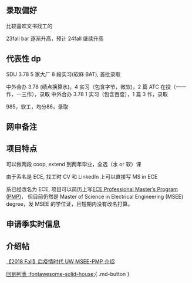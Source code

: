 ## 录取偏好

比较喜欢文书找工的

23fall bar 逐渐升高，预计 24fall 继续升高

## 代表性 dp

SDU 3.78 5 家大厂 8 段实习(软麻 BAT), 首批录取

中外合办 3.78 (绩点换算水)，4 实习（包含字节，微软)，2 篇 ATC 在投（一一作，一三作），录取
中外合办 3.78 1 实习（包含百度），1 篇 3 作，录取

985，软工，均分86，录取

## 网申备注

## 项目特点

可以做两段 coop, extend 到两年毕业，全选（水 or 软）课

由于系名是 ECE, 找工时 CV 和 LinkedIn 上可以直接写 MS in ECE

系已经改名为 ECE, 项目可以简历上写[ECE Professional Master’s Program (PMP)](https://www.ece.uw.edu/academics/pmp/)， 但目前仍然是 Master of Science in Electrical Engineering (MSEE) degree，发 MSEE 的学位证，且短期内没有改名打算。

## 申请季实时信息

## 介绍帖

[【2018 Fall】后疫情时代 UW MSEE-PMP 介绍](https://www.1point3acres.com/bbs/thread-979569-1-1.html)

[回到列表 :fontawesome-solid-house:](grade.md){ .md-button }
